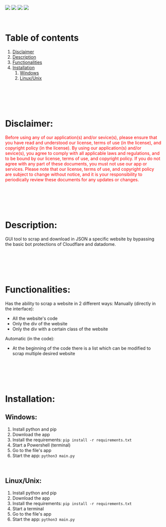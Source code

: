 ![](https://img.shields.io/badge/websites-red?style=for-the-badge)
![](https://img.shields.io/badge/windows-blue?style=for-the-badge)
![](https://img.shields.io/badge/linux-green?style=for-the-badge)
![](https://img.shields.io/badge/unix-gray?style=for-the-badge)

<br>

# Table of contents
1. [Disclaimer](#Disclaimer)
2. [Description](#Description)
3. [Functionalities](#Functionalities)
4. [Installation](#Installation)
    1. [Windows](#Windows)
    2. [Linux/Unix](#Linux/Unix)

<br>
<br>
<br>
<br>

# <a name="Disclaimer">Disclaimer:</a>
<span style="color:red">Before using any of our application(s) and/or sevice(s), please ensure that you have read and understood our license, terms of use (in the license), and copyright policy (in the license). By using our application(s) and/or sevice(s), you agree to comply with all applicable laws and regulations, and to be bound by our license, terms of use, and copyright policy. If you do not agree with any part of these documents, you must not use our app or services. Please note that our license, terms of use, and copyright policy are subject to change without notice, and it is your responsibility to periodically review these documents for any updates or changes.</span>

<br>
<br>
<br>
<br>

# <a name="Description">Description:</a>
GUI tool to scrap and download in JSON a specific website by bypassing the basic bot protections of Cloudflare and datadome.

<br>
<br>
<br>
<br>

# <a name="Functionalities">Functionalities:</a>
Has the ability to scrap a website in 2 different ways:
Manually (directly in the interface):
- All the website's code
- Only the div of the website
- Only the div with a certain class of the website

Automatic (in the code):
- At the beginning of the code there is a list which can be modified to scrap multiple desired website

<br>
<br>
<br>
<br>

# <a name="Installation">Installation:</a>
## <a name="Windows">Windows:</a>
1. Install python and pip
2. Download the app
3. Install the requirements:  ```pip install -r requirements.txt```
4. Start a Powershell (terminal)
5. Go to the file's app
6. Start the app: ```python3 main.py```

<br>

## <a name="Linux/Unix">Linux/Unix:</a>
1. Install python and pip
2. Download the app
3. Install the requirements:  ```pip install -r requirements.txt```
4. Start a terminal
5. Go to the file's app
6. Start the app: ```python3 main.py```
